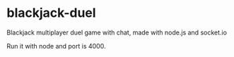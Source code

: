 # blackjack-duel
Blackjack multiplayer duel game with chat, made with node.js and socket.io

Run it with node and port is 4000.
